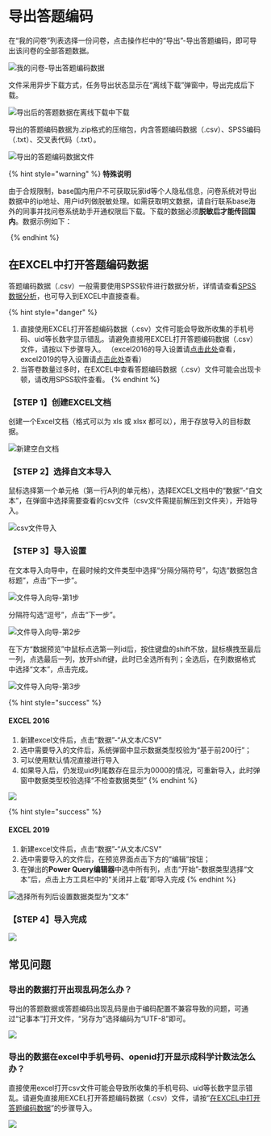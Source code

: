 # 导出答题编码

在“我的问卷”列表选择一份问卷，点击操作栏中的“导出”-导出答题编码，即可导出该问卷的全部答题数据。

![我的问卷-导出答题编码数据](../../.gitbook/assets/Snipaste_2023-10-09_10-13-00.png)

&#x20;文件采用异步下载方式，任务导出状态显示在“离线下载”弹窗中，导出完成后下载。

![导出后的答题数据在离线下载中下载](../../.gitbook/assets/Snipaste_2023-10-09_10-14-33.png)

导出的答题编码数据为.zip格式的压缩包，内含答题编码数据（.csv）、SPSS编码（.txt）、交叉表代码（.txt）。

![导出的答题编码数据文件](../../.gitbook/assets/Snipaste_2023-10-09_10-27-02.png)

{% hint style="warning" %}
**特殊说明**

由于合规限制，base国内用户不可获取玩家id等个人隐私信息，问卷系统对导出数据中的ip地址、用户id列做脱敏处理。如需获取明文数据，请自行联系base海外的同事并找问卷系统助手开通权限后下载。下载的数据必须**脱敏后才能传回国内**。数据示例如下：

<img src="../../.gitbook/assets/image (2) (1) (1) (1) (1) (1) (1) (1) (1) (1) (1).png" alt="" data-size="original">
{% endhint %}



## 在EXCEL中打开答题编码数据

答题编码数据（.csv）一般需要使用SPSS软件进行数据分析，详情请查看[SPSS数据分析](spss-shu-ju-fen-xi.md)，也可导入到EXCEL中直接查看。

{% hint style="danger" %}
1. 直接使用EXCEL打开答题编码数据（.csv）文件可能会导致所收集的手机号码、uid等长数字显示错乱。请避免直接用EXCEL打开答题编码数据（.csv）文件，请按以下步骤导入。  （excel2016的导入设置请[点击此处](https://imur.gitbook.io/help_center/cao-zuo-zhi-yin/xia-zai-shu-ju/dao-chu-da-ti-bian-ma#excel-2016)查看，excel2019的导入设置请[点击此处](https://imur.gitbook.io/help_center/cao-zuo-zhi-yin/xia-zai-shu-ju/dao-chu-da-ti-bian-ma#excel-2019)查看）
2. 当答卷数量过多时，在EXCEL中查看答题编码数据（.csv）文件可能会出现卡顿，请改用SPSS软件查看。
{% endhint %}

### 【STEP 1】创建EXCEL文档

创建一个Excel文档（格式可以为 xls 或 xlsx 都可以），用于存放导入的目标数据。

![新建空白文档](<../../.gitbook/assets/image (286).png>)

### 【STEP 2】选择自文本导入

鼠标选择第一个单元格（第一行A列的单元格），选择EXCEL文档中的“数据”-“自文本”，在弹窗中选择需要查看的csv文件（csv文件需提前解压到文件夹），开始导入。

![csv文件导入](<../../.gitbook/assets/image (59).png>)

### 【STEP 3】导入设置

在文本导入向导中，在最时候的文件类型中选择“分隔分隔符号”，勾选“数据包含标题”，点击“下一步”。

![文件导入向导-第1步](<../../.gitbook/assets/image (815).png>)

分隔符勾选“逗号”，点击“下一步”。

![文件导入向导-第2步](<../../.gitbook/assets/image (223).png>)

在下方“数据预览”中鼠标点选第一列id后，按住键盘的shift不放，鼠标横拽至最后一列，点选最后一列，放开shift键，此时已全选所有列；全选后，在列数据格式中选择“文本”，点击完成。

![文件导入向导-第3步](<../../.gitbook/assets/image (345).png>)

{% hint style="success" %}
#### EXCEL 2016

1. 新建excel文件后，点击“数据”-“从文本/CSV”
2. 选中需要导入的文件后，系统弹窗中显示数据类型校验为“基于前200行”；
3. 可以使用默认情况直接进行导入
4. 如果导入后，仍发现uid列尾数存在显示为0000的情况，可重新导入，此时弹窗中数据类型校验选择“不检查数据类型”
{% endhint %}

![](<../../.gitbook/assets/image (184).png>)

{% hint style="success" %}
#### EXCEL 2019

1. 新建excel文件后，点击“数据”-“从文本/CSV”
2. 选中需要导入的文件后，在预览界面点击下方的“编辑”按钮；
3. 在弹出的**Power Query编辑器**中选中所有列，点击“开始”-数据类型选择“文本”后，点击上方工具栏中的“关闭并上载”即导入完成
{% endhint %}

![选择所有列后设置数据类型为“文本”](<../../.gitbook/assets/image (128).png>)



### 【STEP 4】导入完成

![](<../../.gitbook/assets/image (317).png>)

## 常见问题

### 导出的数据打开出现乱码怎么办？

导出的答题数据或答题编码出现乱码是由于编码配置不兼容导致的问题，可通过“记事本”打开文件，“另存为”选择编码为“UTF-8”即可。

![](<../../.gitbook/assets/image (25) (1) (1).png>)

###

### 导出的数据在excel中手机号码、openid打开显示成科学计数法怎么办？

直接使用excel打开csv文件可能会导致所收集的手机号码、uid等长数字显示错乱。请避免直接用EXCEL打开答题编码数据（.csv）文件，请按“[在EXCEL中打开答题编码数据](dao-chu-da-ti-bian-ma.md#zai-excel-zhong-da-kai-da-ti-bian-ma-shu-ju)”的步骤导入。

![](<../../.gitbook/assets/image (813).png>)

